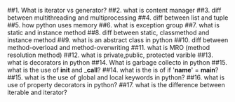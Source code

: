 ##1. What is iterator vs generator?
##2. what is content manager
##3. diff between multithreading and multiprocessing
##4. diff between list and tuple
##5. how python uses memory
##6. what is exception group
##7. what is static and instance method
##8. diff between static, classmethod and instance method
##9. what is an abstract class in python
##10. diff between method-overload and method-overwriting
##11. what is MRO (method resolution method)
##12. what is private,public, protected varible
##13. what is decorators in python
##14. What is garbage collecto in python
##15. what is the use of __init__ and ___call__?
##14. what is the is of if '__name__' = __main__?
##15. what is the use of global and local keywords in python?
##16. what is use of property decorators in python?
##17. what is the difference between iterable and iterator?